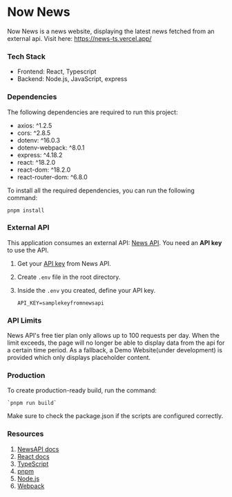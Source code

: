 # Now News

Now News is a news website, displaying the latest news fetched from an external api. Visit here: https://news-ts.vercel.app/

### Tech Stack

- Frontend: React, Typescript
- Backend: Node.js, JavaScript, express

### Dependencies

The following dependencies are required to run this project:

- axios: ^1.2.5
- cors: ^2.8.5
- dotenv: ^16.0.3
- dotenv-webpack: ^8.0.1
- express: ^4.18.2
- react: ^18.2.0
- react-dom: ^18.2.0
- react-router-dom: ^6.8.0

To install all the required dependencies, you can run the following command:

`pnpm install`

### External API

This application consumes an external API: [News API](https://newsapi.org/). You need an **API key** to use the API.

1. Get your [API key](https://newsapi.org/register) from News API.
2. Create `.env` file in the root directory.
3. Inside the `.env` you created, define your API key.

     `API_KEY=samplekeyfromnewsapi`

### API Limits

News API's free tier plan only allows up to 100 requests per day. When the limit exceeds, the page will no longer be able to display data from the api for a certain time period. As a fallback, a Demo Website(under development) is provided which only displays placeholder content. 

### Production

To create production-ready build, run the command:

    `pnpm run build`

Make sure to check the package.json if the scripts are configured correctly.

### Resources

1. [NewsAPI docs](https://newsapi.org/docs)
2. [React docs](https://beta.reactjs.org/)
3. [TypeScript](https://www.typescriptlang.org/docs/)
4. [pnpm](https://pnpm.io/motivation)
5. [Node.js](https://nodejs.org/en/docs/)
6. [Webpack](https://webpack.js.org/)

